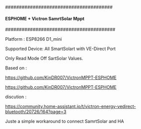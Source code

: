 #######################################
#### ESPHOME + Victron SamrtSolar Mppt 
########################################

Platform : ESP8266 D1_mini

Supported Device: All SmartSolart with VE-Direct Port 

Only Read Mode Off SartSolar Values.

Based on : 

https://github.com/KinDR007/VictronMPPT-ESPHOME

https://github.com/KinDR007/VictronMPPT-ESPHOME 

discution :

https://community.home-assistant.io/t/victron-energy-vedirect-bluetooth/20726/164?page=3

Juste a simple workaround to connect SamrtSolar and HA